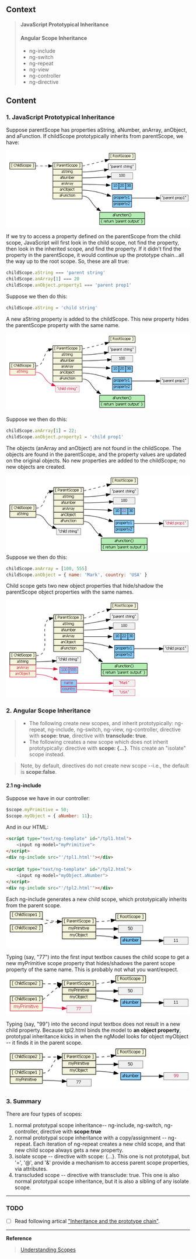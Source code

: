 ## Context ##
 >  #### JavaScript Prototypical Inheritance ####
 >  #### Angular Scope Inheritance ####
 >+  ng-include 
 >+  ng-switch 
 >+  ng-repeat 
 >+  ng-view 
 >+  ng-controller
 >+  ng-directive 

## Content ##
### 1. JavaScript Prototypical Inheritance ###
Suppose parentScope has properties aString, aNumber, anArray, anObject, and aFunction. If childScope prototypically inherits from parentScope, we have:

![JavaScript_Prototical_Inheritance](images/JavaScript_Prototical_Inheritance.png)

If we try to access a property defined on the parentScope from the child scope, JavaScript will first look in the child scope, not find the property, then look in the inherited scope, and find the property. If it didn't find the property in the parentScope, it would continue up the prototype chain...all the way up to the root scope. So, these are all true:
```javascript
childScope.aString === 'parent string'
childScope.anArray[1] === 20
childScope.anObject.property1 === 'parent prop1'
```
Suppose we then do this:
```javascript
childScope.aString = 'child string'
```
A new aString property is added to the childScope. This new property hides the parentScope property with the same name.

![JavaScript_Prototical_Inheritance1](images/JavaScript_Prototical_Inheritance1.png)

Suppose we then do this:
```javascript
childScope.anArray[1] = 22;
childScope.anObject.property1 = 'child prop1'
```
The objects (anArray and anObject) are not found in the childScope. The objects are found in the parentScope, and the property values are updated on the original objects. No new properties are added to the childScope; no new objects are created.

![JavaScript_Prototical_Inheritance2](images/JavaScript_Prototical_Inheritance2.png)
Suppose we then do this:
```javascript
childScope.anArray = [100, 555]
childScope.anObject = { name: 'Mark', country: 'USA' }
```
Child scope gets two new object properties that hide/shadow the parentScope object properties with the same names.

![JavaScript_Prototical_Inheritance3](images/JavaScript_Prototical_Inheritance3.png)

### 2. Angular Scope Inheritance ###
>+ The following create new scopes, and inherit prototypically: ng-repeat, ng-include, ng-switch, ng-view, ng-controller, directive with **scope: true**, directive with **transclude: true**.
>+ The following creates a new scope which does not inherit prototypically: directive with **scope: {...}**. This create an "isolate" scope instead.

> Note, by default, directives do not create new scope --i.e., the default is **scope:false**.

#### 2.1 ng-include ####
Suppose we have in our controller:
```javascript
$scope.myPrimitive = 50;
$scope.myObject = { aNumber: 11};
```
And in our HTML:
```html
<script type="text/ng-template" id="/tpl1.html">
    <input ng-model="myPrimitive">
</script>
<div ng-include src="'/tpl1.html'"></div>

<script type="text/ng-template" id="/tpl2.html">
    <input ng-model="myObject.aNumber">
</script>
<div ng-include src="'/tpl2.html'"></div>
```
Each ng-include generates a new child scope, which prototypically inherits from the parent scope.
![ng_include1](images/ng_include1.png)

Typing (say, "77") into the first input textbox causes the child scope to get a new myPrimitive scope property that hides/shadows the parent scope property of the same name. This is probably not what you want/expect.
![ng_include2](images/ng_include2.png)

Typing (say, "99") into the second input textbox does not result in a new child property. Because tpl2.html binds the model to **an object property**, prototypal inheritance kicks in when the ngModel looks for object myObject -- it finds it in the parent scope.
![ng_include3](images/ng_include3.png)

### 3. Summary ###
There are four types of scopes:
1. normal prototypal scope inheritance-- ng-include, ng-switch, ng-controller, directive with **scope:true**
2. normal prototypal scope inheritance with a copy/assignment -- ng-repeat. Each iteration of ng-repeat creates a new child scope, and that new child scope always gets a new property.
3. isolate scope -- directive with scope: {...}. This one is not prototypal, but '=', '@', and '&' provide a mechanism to access parent scope properties, via attributes.
4. transcluded scope -- directive with transclude: true. This one is also normal prototypal scope inheritance, but it is also a sibling of any isolate scope.

-----
### TODO

* [ ] Read following artical ["Inheritance and the prototype chain"](https://developer.mozilla.org/en-US/docs/Web/JavaScript/Inheritance_and_the_prototype_chain).

---
**Reference**
> [Understanding Scopes][2]

[2]:https://github.com/angular/angular.js/wiki/Understanding-Scopes